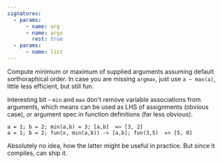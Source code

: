```yaml
---
signatures:
  - params:
      - name: arg
      - name: args
        rest: true
  - params:
      - name: list
---
```


Compute minimum or maximum of supplied arguments assuming default sorthoraphical
order. In case you are missing `argmax`, just use `a ~ max(a)`, little less
efficient, but still fun.

Interesting bit - `min` and `max` don't remove variable associations from
arguments, which means can be used as LHS of assignments (obvious case), or
argument spec in function definitions (far less obvious).

```scarpet
a = 1; b = 2; min(a,b) = 3; [a,b]  => [3, 2]
a = 1; b = 2; fun(x, min(a,b)) -> [a,b]; fun(3,5)  => [5, 0]
```

Absolutely no idea, how the latter might be useful in practice. But since it
compiles, can ship it.
